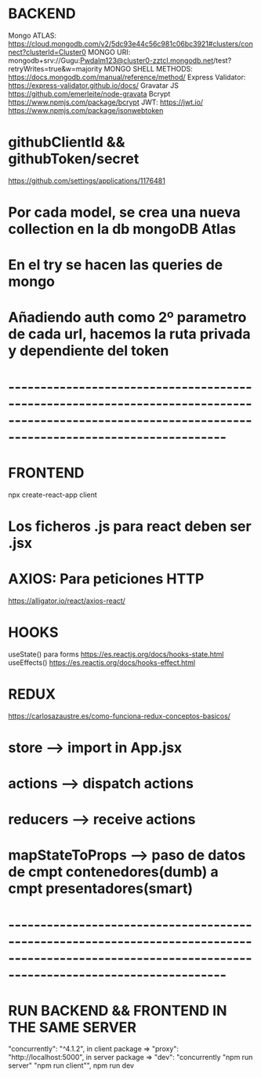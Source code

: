 
# BACKEND
Mongo ATLAS:
https://cloud.mongodb.com/v2/5dc93e44c56c981c06bc3921#clusters/connect?clusterId=Cluster0
MONGO URI:
mongodb+srv://Gugu:Pwdalm123@cluster0-zztcl.mongodb.net/test?retryWrites=true&w=majority
MONGO SHELL METHODS:
https://docs.mongodb.com/manual/reference/method/
Express Validator:
https://express-validator.github.io/docs/
Gravatar JS
https://github.com/emerleite/node-gravata
Bcrypt
https://www.npmjs.com/package/bcrypt
JWT:
https://jwt.io/
https://www.npmjs.com/package/jsonwebtoken
# githubClientId && githubToken/secret
https://github.com/settings/applications/1176481

# Por cada model, se crea una nueva collection en la db mongoDB Atlas
# En el try se hacen las queries de mongo
# Añadiendo auth como 2º parametro de cada url, hacemos la ruta privada y dependiente del token

# ----------------------------------------------------------------------------------------------------------------------------------------------------  #

# FRONTEND
npx create-react-app client
# Los ficheros .js para react deben ser .jsx
# AXIOS: Para peticiones HTTP
https://alligator.io/react/axios-react/
# HOOKS
useState()  para forms
https://es.reactjs.org/docs/hooks-state.html
useEffects()
https://es.reactjs.org/docs/hooks-effect.html
# REDUX
https://carlosazaustre.es/como-funciona-redux-conceptos-basicos/

# store --> import in App.jsx
# actions --> dispatch actions
# reducers  --> receive actions
# mapStateToProps --> paso de datos de cmpt contenedores(dumb) a cmpt presentadores(smart)

# ----------------------------------------------------------------------------------------------------------------------------------------------------  #

# RUN BACKEND && FRONTEND IN THE SAME SERVER
 "concurrently": "^4.1.2",
 in client package => "proxy": "http://localhost:5000",
 in server package =>  "dev": "concurrently \"npm run server\" \"npm run client\"",
 npm run dev
